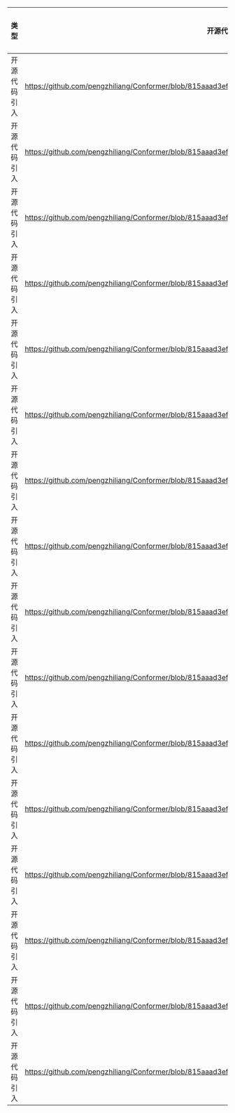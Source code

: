 | 类型     | 开源代码地址                                                                                                                           | 文件名                                                | 公网IP地址/公网URL地址/域名/邮箱地址 | 用途说明   |
|--------|----------------------------------------------------------------------------------------------------------------------------------|----------------------------------------------------|-----------------------|--------|
| 开源代码引入 | https://github.com/pengzhiliang/Conformer/blob/815aaad3ef5dbdfcf1e11368891416c2d7478cb1/models.py | Conformer_Ti/models.py | https://dl.fbaipublicfiles.com/deit/deit_tiny_patch16_224-a1311bcf.pth | 下载权重文件 |
| 开源代码引入 | https://github.com/pengzhiliang/Conformer/blob/815aaad3ef5dbdfcf1e11368891416c2d7478cb1/models.py | Conformer_Ti/models.py | https://dl.fbaipublicfiles.com/deit/deit_small_patch16_224-cd65a155.pth | 下载权重文件 |
| 开源代码引入 | https://github.com/pengzhiliang/Conformer/blob/815aaad3ef5dbdfcf1e11368891416c2d7478cb1/models.py | Conformer_Ti/models.py | https://dl.fbaipublicfiles.com/deit/deit_base_patch16_224-b5f2ef4d.pth | 下载权重文件 |
| 开源代码引入 | https://github.com/pengzhiliang/Conformer/blob/815aaad3ef5dbdfcf1e11368891416c2d7478cb1/vision_transformer.py | Conformer_Ti/vision_transformer.py  | https://github.com/rwightman/pytorch-image-models/releases/download/v0.1-weights/vit_small_p16_224-15ec54c9.pth | 下载权重文件 |
| 开源代码引入 | https://github.com/pengzhiliang/Conformer/blob/815aaad3ef5dbdfcf1e11368891416c2d7478cb1/vision_transformer.py | Conformer_Ti/vision_transformer.py  | https://github.com/rwightman/pytorch-image-models/releases/download/v0.1-vitjx/jx_vit_base_p16_224-80ecf9dd.pth | 下载权重文件 |
| 开源代码引入 | https://github.com/pengzhiliang/Conformer/blob/815aaad3ef5dbdfcf1e11368891416c2d7478cb1/vision_transformer.py | Conformer_Ti/vision_transformer.py  | https://github.com/rwightman/pytorch-image-models/releases/download/v0.1-vitjx/jx_vit_base_p16_384-83fb41ba.pth | 下载权重文件 |
| 开源代码引入 | https://github.com/pengzhiliang/Conformer/blob/815aaad3ef5dbdfcf1e11368891416c2d7478cb1/vision_transformer.py | Conformer_Ti/vision_transformer.py  | https://github.com/rwightman/pytorch-image-models/releases/download/v0.1-vitjx/jx_vit_base_p32_384-830016f5.pth | 下载权重文件 |
| 开源代码引入 | https://github.com/pengzhiliang/Conformer/blob/815aaad3ef5dbdfcf1e11368891416c2d7478cb1/vision_transformer.py | Conformer_Ti/vision_transformer.py  | https://github.com/rwightman/pytorch-image-models/releases/download/v0.1-vitjx/jx_vit_large_p16_224-4ee7a4dc.pth | 下载权重文件 |
| 开源代码引入 | https://github.com/pengzhiliang/Conformer/blob/815aaad3ef5dbdfcf1e11368891416c2d7478cb1/vision_transformer.py | Conformer_Ti/vision_transformer.py  | https://github.com/rwightman/pytorch-image-models/releases/download/v0.1-vitjx/jx_vit_large_p16_384-b3be5167.pth | 下载权重文件 |
| 开源代码引入 | https://github.com/pengzhiliang/Conformer/blob/815aaad3ef5dbdfcf1e11368891416c2d7478cb1/vision_transformer.py | Conformer_Ti/vision_transformer.py  | https://github.com/rwightman/pytorch-image-models/releases/download/v0.1-vitjx/jx_vit_large_p32_384-9b920ba8.pth | 下载权重文件 |
| 开源代码引入 | https://github.com/pengzhiliang/Conformer/blob/815aaad3ef5dbdfcf1e11368891416c2d7478cb1/vision_transformer.py | Conformer_Ti/vision_transformer.py  | https://github.com/rwightman/pytorch-image-models/releases/download/v0.1-vitjx/jx_vit_base_patch16_224_in21k-e5005f0a.pth | 下载权重文件 |
| 开源代码引入 | https://github.com/pengzhiliang/Conformer/blob/815aaad3ef5dbdfcf1e11368891416c2d7478cb1/vision_transformer.py | Conformer_Ti/vision_transformer.py  | https://github.com/rwightman/pytorch-image-models/releases/download/v0.1-vitjx/jx_vit_base_patch32_224_in21k-8db57226.pth | 下载权重文件 |
| 开源代码引入 | https://github.com/pengzhiliang/Conformer/blob/815aaad3ef5dbdfcf1e11368891416c2d7478cb1/vision_transformer.py | Conformer_Ti/vision_transformer.py  | https://github.com/rwightman/pytorch-image-models/releases/download/v0.1-vitjx/jx_vit_large_patch16_224_in21k-606da67d.pth | 下载权重文件 |
| 开源代码引入 | https://github.com/pengzhiliang/Conformer/blob/815aaad3ef5dbdfcf1e11368891416c2d7478cb1/vision_transformer.py | Conformer_Ti/vision_transformer.py  | https://github.com/rwightman/pytorch-image-models/releases/download/v0.1-vitjx/jx_vit_large_patch32_224_in21k-9046d2e7.pth | 下载权重文件 |
| 开源代码引入 | https://github.com/pengzhiliang/Conformer/blob/815aaad3ef5dbdfcf1e11368891416c2d7478cb1/vision_transformer.py | Conformer_Ti/vision_transformer.py  | https://github.com/rwightman/pytorch-image-models/releases/download/v0.1-vitjx/jx_vit_base_resnet50_224_in21k-6f7c7740.pth | 下载权重文件 |
| 开源代码引入 | https://github.com/pengzhiliang/Conformer/blob/815aaad3ef5dbdfcf1e11368891416c2d7478cb1/vision_transformer.py | Conformer_Ti/vision_transformer.py  | https://github.com/rwightman/pytorch-image-models/releases/download/v0.1-vitjx/jx_vit_base_resnet50_384-9fd3c705.pth | 下载权重文件 |